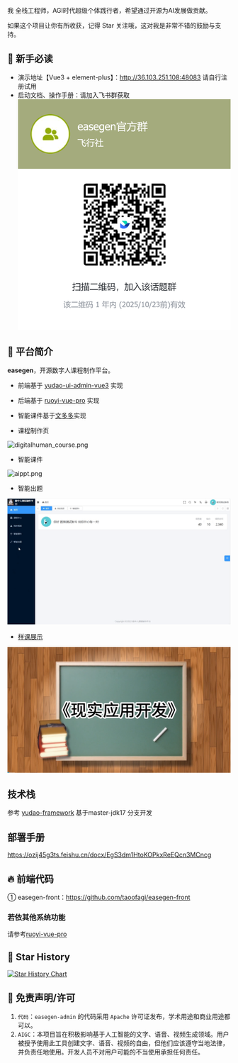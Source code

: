 我 全栈工程师，AGI时代超级个体践行者，希望通过开源为AI发展做贡献。

如果这个项目让你有所收获，记得 Star 关注哦，这对我是非常不错的鼓励与支持。

## 🐶 新手必读

* 演示地址【Vue3 + element-plus】：<http://36.103.251.108:48083> 请自行注册试用
* 启动文档、操作手册：请加入飞书群获取
![飞书](.image%2Fdigitalcourse%2Ffeishu.png)

## 🐯 平台简介

**easegen**，开源数字人课程制作平台。

* 前端基于 [yudao-ui-admin-vue3](https://gitee.com/yudaocode/yudao-ui-admin-vue3) 实现
* 后端基于 [ruoyi-vue-pro](https://gitee.com/zhijiantianya/ruoyi-vue-pro) 实现
* 智能课件基于[文多多](https://docmee.cn?source=u3199)实现

* 课程制作页

![digitalhuman_course.png](.image%2Fdigitalcourse%2Fdigitalhuman_course.gif)

* 智能课件

![aippt.png](.image%2Fdigitalcourse%2Faippt.gif)
* 智能出题

![ai_gen_test.png](.image%2Fdigitalcourse%2Fai_gen_test.gif)

*  [样课展示](https://www.bilibili.com/video/av113088116297160/)

[![B站视频](.image%2Fdigitalcourse%2Fdemo_course.png)](https://www.bilibili.com/video/av113088116297160/)



## 技术栈

参考 [yudao-framework](https://gitee.com/zhijiantianya/ruoyi-vue-pro)
基于master-jdk17 分支开发

## 部署手册
https://ozij45g3ts.feishu.cn/docx/EgS3dm1HtoKOPkxReEQcn3MCncg

## 🔥 前端代码


① easegen-front：<https://github.com/taoofagi/easegen-front>


### 若依其他系统功能
请参考[ruoyi-vue-pro](https://gitee.com/zhijiantianya/ruoyi-vue-pro#-%E5%86%85%E7%BD%AE%E5%8A%9F%E8%83%BD)

## 🌟 Star History

[![Star History Chart](https://api.star-history.com/svg?repos=taoofagi/easegen-admin&type=Date)](https://star-history.com/#taoofagi/easegen-admin&Date)

## 🧾 免责声明/许可

1. `代码`：`easegen-admin` 的代码采用 `Apache` 许可证发布，学术用途和商业用途都可以。
2. `AIGC`：本项目旨在积极影响基于人工智能的文字、语音、视频生成领域。用户被授予使用此工具创建文字、语音、视频的自由，但他们应该遵守当地法律，并负责任地使用。开发人员不对用户可能的不当使用承担任何责任。


